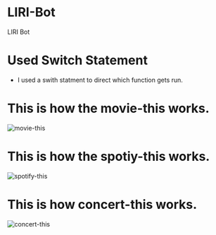 # LIRI-Bot
LIRI Bot
# Used Switch Statement
* I used a swith statment to direct which function gets run.

# This is how the movie-this works.
![movie-this](https://user-images.githubusercontent.com/46428004/55436781-2e68ea00-556b-11e9-8f74-b293fb822ab1.gif)

# This is how the spotiy-this works.
![spotify-this](https://user-images.githubusercontent.com/46428004/55436782-2e68ea00-556b-11e9-9599-c40c80830c87.gif)

# This is how concert-this works.
![concert-this](https://user-images.githubusercontent.com/46428004/55436783-2e68ea00-556b-11e9-8842-845be0223cbe.gif)







